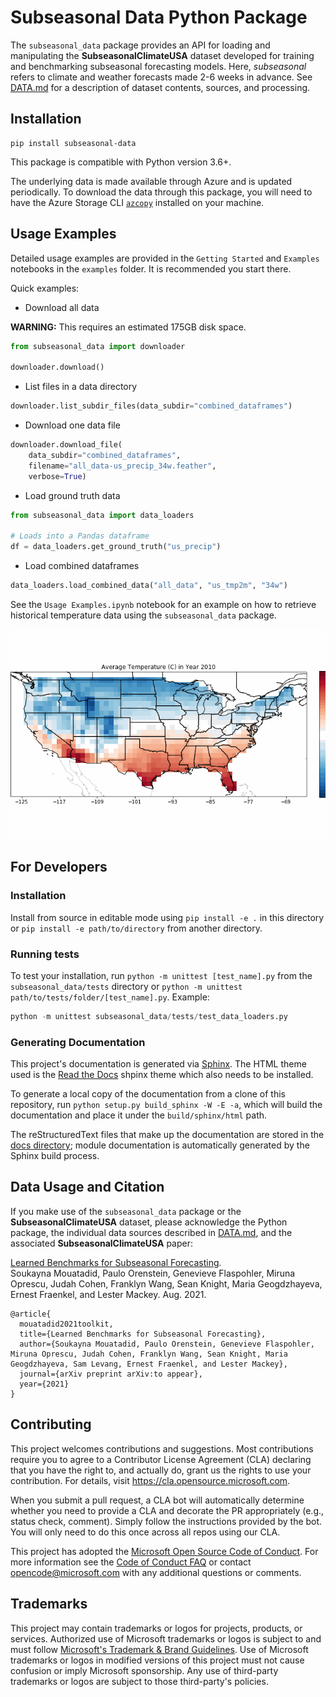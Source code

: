 # Subseasonal Data Python Package

The `subseasonal_data` package provides an API for loading and manipulating the **SubseasonalClimateUSA** dataset developed for training and benchmarking subseasonal forecasting models.  Here, _subseasonal_ refers to climate and weather forecasts made 2-6 weeks in advance.  See [DATA.md](DATA.md) for a description of dataset contents, sources, and processing.

## Installation

```
pip install subseasonal-data
```

 This package is compatible with Python version 3.6+. 
 
 The underlying data is made available through Azure and is updated periodically. To download the data through this package, you will need to have the Azure Storage CLI [`azcopy`](https://docs.microsoft.com/en-us/azure/storage/common/storage-use-azcopy) installed on your machine.

## Usage Examples

Detailed usage examples are provided in the `Getting Started` and `Examples` notebooks in the `examples` folder. It is recommended you start there.

Quick examples:

* Download all data

**WARNING:** This requires an estimated 175GB disk space.

```Python
from subseasonal_data import downloader

downloader.download()
```

* List files in a data directory

```Python
downloader.list_subdir_files(data_subdir="combined_dataframes")
```

* Download one data file

```Python
downloader.download_file(
    data_subdir="combined_dataframes", 
    filename="all_data-us_precip_34w.feather", 
    verbose=True)
```

* Load ground truth data

```Python
from subseasonal_data import data_loaders

# Loads into a Pandas dataframe
df = data_loaders.get_ground_truth("us_precip")
```

* Load combined dataframes

```Python
data_loaders.load_combined_data("all_data", "us_tmp2m", "34w")
```

See the `Usage Examples.ipynb` notebook for an example on how to retrieve historical temperature data using the `subseasonal_data` package. 

![Usage Example](usage_example.gif)

## For Developers

### Installation

Install from source in editable mode using `pip install -e .` in this directory or `pip install -e path/to/directory` from another directory. 

### Running tests 

To test your installation, run `python -m unittest [test_name].py` from the `subseasonal_data/tests` directory or `python -m unittest path/to/tests/folder/[test_name].py`. Example:

```Python
python -m unittest subseasonal_data/tests/test_data_loaders.py
```

### Generating Documentation

This project's documentation is generated via [Sphinx](https://www.sphinx-doc.org/en/master/index.html). The HTML theme used is the [Read the Docs](https://github.com/readthedocs/sphinx_rtd_theme) shpinx theme which also needs to be installed.

To generate a local copy of the documentation from a clone of this repository, run `python setup.py build_sphinx -W -E -a`, which will build the documentation and place it under the `build/sphinx/html` path. 

The reStructuredText files that make up the documentation are stored in the [docs directory](https://github.com/paulo-o/forecast_rodeo_ii/tree/master/data_package/doc); module documentation is automatically generated by the Sphinx build process.

## Data Usage and Citation

If you make use of the `subseasonal_data` package or the **SubseasonalClimateUSA** dataset, please acknowledge the Python package, the individual data sources described in [DATA.md](./DATA.md), and the associated **SubseasonalClimateUSA** paper:

[Learned Benchmarks for Subseasonal Forecasting](https://arxiv.org/pdf/toappear.pdf).  
Soukayna Mouatadid, Paulo Orenstein, Genevieve Flaspohler, Miruna Oprescu, Judah Cohen, Franklyn Wang, Sean Knight, Maria Geogdzhayeva, Ernest Fraenkel, and Lester Mackey.  Aug. 2021.

```
@article{
  mouatadid2021toolkit,
  title={Learned Benchmarks for Subseasonal Forecasting},
  author={Soukayna Mouatadid, Paulo Orenstein, Genevieve Flaspohler, Miruna Oprescu, Judah Cohen, Franklyn Wang, Sean Knight, Maria Geogdzhayeva, Sam Levang, Ernest Fraenkel, and Lester Mackey},
  journal={arXiv preprint arXiv:to appear},
  year={2021}
}
```

## Contributing

This project welcomes contributions and suggestions.  Most contributions require you to agree to a
Contributor License Agreement (CLA) declaring that you have the right to, and actually do, grant us
the rights to use your contribution. For details, visit https://cla.opensource.microsoft.com.

When you submit a pull request, a CLA bot will automatically determine whether you need to provide
a CLA and decorate the PR appropriately (e.g., status check, comment). Simply follow the instructions
provided by the bot. You will only need to do this once across all repos using our CLA.

This project has adopted the [Microsoft Open Source Code of Conduct](https://opensource.microsoft.com/codeofconduct/).
For more information see the [Code of Conduct FAQ](https://opensource.microsoft.com/codeofconduct/faq/) or
contact [opencode@microsoft.com](mailto:opencode@microsoft.com) with any additional questions or comments.

## Trademarks

This project may contain trademarks or logos for projects, products, or services. Authorized use of Microsoft 
trademarks or logos is subject to and must follow 
[Microsoft's Trademark & Brand Guidelines](https://www.microsoft.com/en-us/legal/intellectualproperty/trademarks/usage/general).
Use of Microsoft trademarks or logos in modified versions of this project must not cause confusion or imply Microsoft sponsorship.
Any use of third-party trademarks or logos are subject to those third-party's policies.
